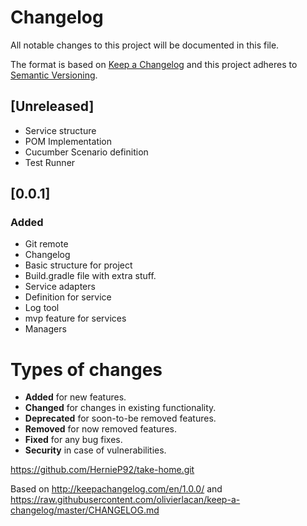 # Changelog

All notable changes to this project will be documented in this file.

The format is based on [Keep a Changelog](http://keepachangelog.com/en/1.0.0/)
and this project adheres to [Semantic Versioning](http://semver.org/spec/v2.0.0.html).

## [Unreleased]

- Service structure
- POM Implementation
- Cucumber Scenario definition
- Test Runner

## [0.0.1]

### Added

- Git remote
- Changelog
- Basic structure for project
- Build.gradle file with extra stuff.
- Service adapters
- Definition for service
- Log tool
- mvp feature for services
- Managers

# Types of changes

- **Added** for new features.
- **Changed** for changes in existing functionality.
- **Deprecated** for soon-to-be removed features.
- **Removed** for now removed features.
- **Fixed** for any bug fixes.
- **Security** in case of vulnerabilities.

https://github.com/HernieP92/take-home.git

Based on http://keepachangelog.com/en/1.0.0/
and https://raw.githubusercontent.com/olivierlacan/keep-a-changelog/master/CHANGELOG.md
